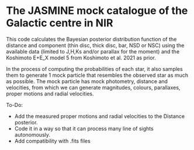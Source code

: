 # The JASMINE mock catalogue of the Galactic centre in NIR

This code calculates the Bayesian posterior distribution function of the distance and component (thin disc, thick disc, bar, NSD or NSC) using the available data (limited to J,H,Ks and/or parallax for the moment) and the Koshimoto E+E_X model 5 from Koshimoto et al. 2021 as prior.

In the process of computing the probabilities of each star, it also samples them to generate 1 mock particle that resembles the observed star as much as possible. The mock particle has mock photometry, distance and velocities, from which we can generate magnitudes, colours, parallaxes, proper motions and radial velocities.

To-Do:
- Add the measured proper motions and radial velocities to the Distance posterior.
- Code it in a way so that it can process many line of sights autonomously. 
- Add compatibility with .fits files

